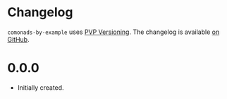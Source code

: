 # Changelog

`comonads-by-example` uses [PVP Versioning][1].
The changelog is available [on GitHub][2].

0.0.0
=====

* Initially created.

[1]: https://pvp.haskell.org
[2]: https://github.com/ChrisPenner/comonads-by-example/releases